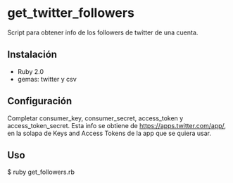 # get_twitter_followers

Script para obtener info de los followers de twitter de una cuenta.

## Instalación

- Ruby 2.0
- gemas: twitter y csv

## Configuración

Completar consumer_key, consumer_secret, access_token y access_token_secret. Esta info se obtiene de https://apps.twitter.com/app/, en la solapa de Keys and Access Tokens de la app que se quiera usar.

## Uso

$ ruby get_followers.rb 
